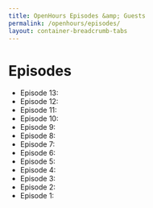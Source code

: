 ```yaml
---
title: OpenHours Episodes &amp; Guests
permalink: /openhours/episodes/
layout: container-breadcrumb-tabs
---
```

# Episodes  

- Episode 13:
- Episode 12:
- Episode 11:
- Episode 10:
- Episode 9:
- Episode 8:
- Episode 7:
- Episode 6:
- Episode 5:
- Episode 4:
- Episode 3:
- Episode 2:
- Episode 1:


